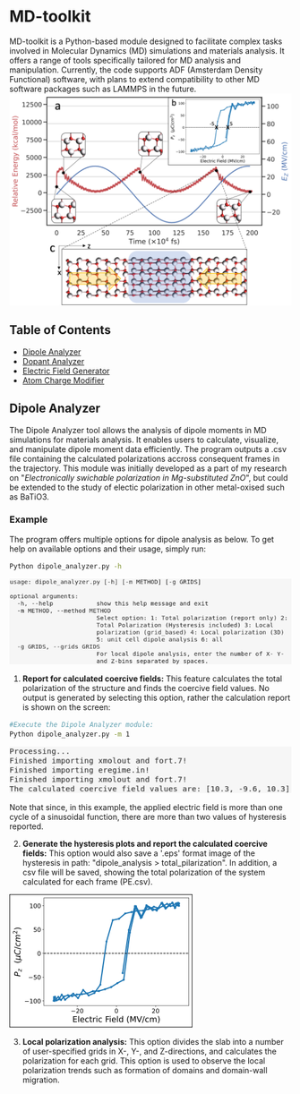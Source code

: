 # MD-toolkit

MD-toolkit is a Python-based module designed to facilitate complex tasks involved in Molecular Dynamics (MD) simulations and materials analysis. It offers a range of tools specifically tailored for MD analysis and manipulation. Currently, the code supports ADF (Amsterdam Density Functional) software, with plans to extend compatibility to other MD software packages such as LAMMPS in the future.
![Alt Text](images/intro.png)
## Table of Contents

- [Dipole Analyzer](#dipole-analyzer)
- [Dopant Analyzer](#dopant-analyzer)
- [Electric Field Generator](#electric-field-generator)
- [Atom Charge Modifier](#atom-charge-modifier)

## Dipole Analyzer

The Dipole Analyzer tool allows the analysis of dipole moments in MD simulations for materials analysis. It enables users to calculate, visualize, and manipulate dipole moment data efficiently. The program outputs a .csv file containing the calculated polarizations accross consequent frames in the trajectory. This module was initially developed as a part of my research on "*Electronically swichable polarization in Mg-substituted ZnO*", but could be extended to the study of electic polarization in other metal-oxised such as BaTiO3.

### Example
The program offers multiple options for dipole analysis as below. To get help on available options and their usage, simply run:
```bash
Python dipole_analyzer.py -h
```
![Alt Text](images/help.png)

1. **Report for calculated coercive fields:** This feature calculates the total polarization of the structure and finds the coercive field values. No output is generated by selecting this option, rather the calculation report is shown on the screen:
```bash
#Execute the Dipole Analyzer module:
Python dipole_analyzer.py -m 1
```
![Alt Text](images/dipole_1.png)

Note that since, in this example, the applied electric field is more than one cycle of a sinusoidal function, there are more than two values of hysteresis reported.

2. **Generate the hysteresis plots and report the calculated coercive fields:** This option would also save a '.eps' format image of the hysteresis in path: "dipole_analysis > total_pilarization". In addition, a csv file will be saved, showing the total polarization of the system calculated for each frame (PE.csv).

![Alt Text](images/hyst.png)

3. **Local polarization analysis:** This option divides the slab into a number of user-specified grids in X-, Y-, and Z-directions, and calculates the polarization for each grid. This option is used to observe the local polarization trends such as formation of domains and domain-wall migration.
